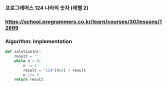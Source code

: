 ### 프로그래머스 124 나라의 숫자 (레벨 2)

### https://school.programmers.co.kr/learn/courses/30/lessons/12899

### Algorithm: Implementation

```python
def solution(n):
    result = ""
    while n > 0:
        n -= 1
        result = "124"[n%3] + result
        n //= 3
    return result
```
